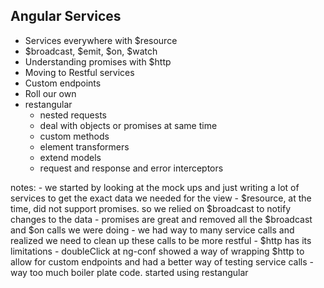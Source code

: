 ## Angular Services

- Services everywhere with $resource
- $broadcast, $emit, $on, $watch
- Understanding promises with $http
- Moving to Restful services
- Custom endpoints
- Roll our own
- restangular
	- nested requests
	- deal with objects or promises at same time
	- custom methods
	- element transformers
	- extend models
	- request and response and error interceptors

notes:
	- we started by looking at the mock ups and just writing a lot of services to get the exact data we needed for the view
	- $resource, at the time, did not support promises. so we relied on $broadcast to notify changes to the data
	- promises are great and removed all the $broadcast and $on calls we were doing
	- we had way to many service calls and realized we need to clean up these calls to be more restful
	- $http has its limitations
	- doubleClick at ng-conf showed a way of wrapping $http to allow for custom endpoints and had a better way of testing service calls
	- way too much boiler plate code. started using restangular